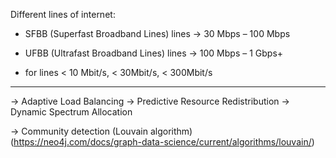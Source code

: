 Different lines of internet:

- SFBB (Superfast Broadband Lines) lines -> 30 Mbps – 100 Mbps
- UFBB (Ultrafast Broadband Lines) lines -> 100 Mbps – 1 Gbps+

- for lines < 10 Mbit/s, < 30Mbit/s, < 300Mbit/s

_______

-> Adaptive Load Balancing
-> Predictive Resource Redistribution
-> Dynamic Spectrum Allocation


-> Community detection (Louvain algorithm) (https://neo4j.com/docs/graph-data-science/current/algorithms/louvain/)
